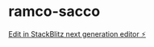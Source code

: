 # ramco-sacco

[Edit in StackBlitz next generation editor ⚡️](https://stackblitz.com/~/github.com/tonyngari/ramco-sacco)